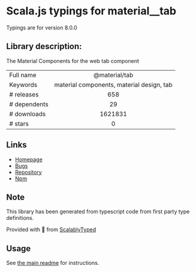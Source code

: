 
# Scala.js typings for material__tab

Typings are for version 8.0.0

## Library description:
The Material Components for the web tab component

|                    |                 |
| ------------------ | :-------------: |
| Full name          | @material/tab |
| Keywords           | material components, material design, tab |
| # releases         | 658 |
| # dependents       | 29 |
| # downloads        | 1621831 |
| # stars            | 0 |

## Links
- [Homepage](https://github.com/material-components/material-components-web#readme)
- [Bugs](https://github.com/material-components/material-components-web/issues)
- [Repository](https://github.com/material-components/material-components-web)
- [Npm](https://www.npmjs.com/package/%40material%2Ftab)
    


## Note
This library has been generated from typescript code from first party type definitions.

Provided with :purple_heart: from [ScalablyTyped](https://github.com/oyvindberg/ScalablyTyped)

## Usage
See [the main readme](../../readme.md) for instructions.


